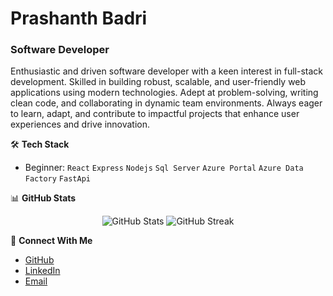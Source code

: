 # Prashanth Badri
### Software Developer

Enthusiastic and driven software developer with a keen interest in full-stack development. Skilled in building robust, scalable, and user-friendly web applications using modern technologies. Adept at problem-solving, writing clean code, and collaborating in dynamic team environments. Always eager to learn, adapt, and contribute to impactful projects that enhance user experiences and drive innovation.

🛠️ **Tech Stack**
- Beginner: `React` `Express` `Nodejs` `Sql Server` `Azure Portal` `Azure Data Factory` `FastApi`

📊 **GitHub Stats**
<p align="center">
  <img src="https://github-readme-stats.vercel.app/api?username=Prashanthbadri112&show_icons=true&theme=dark" alt="GitHub Stats" />
  <img src="https://github-readme-streak-stats.herokuapp.com/?user=Prashanthbadri112&theme=dark" alt="GitHub Streak" />
</p>

🤝 **Connect With Me**
- [GitHub](https://github.com/Prashanthbadri112)
- [LinkedIn](https://www.linkedin.com/in/prashanthbadri/)
- [Email](mailto:prashanthbadri385@gmail.com)
